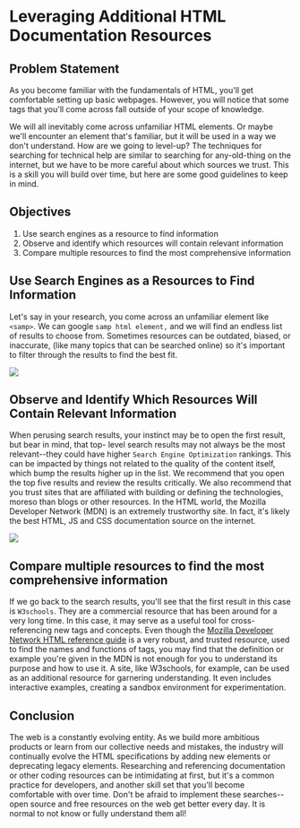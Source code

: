 # Leveraging Additional HTML Documentation Resources 

## Problem Statement

As you become familiar with the fundamentals of HTML, you'll get comfortable setting up basic 
webpages. However, you will notice that some tags that you'll come across fall outside of 
your scope of knowledge. 

We will all inevitably come across unfamiliar HTML elements. Or maybe we'll encounter an element 
that's familiar, but it will be used in a way we don't understand. How are we going to level-up? 
The techniques for searching for technical help are similar to searching for any-old-thing on the 
internet, but we have to be more careful about which sources we trust. This is a skill you will 
build over time, but here are some good guidelines to keep in mind.

## Objectives

1. Use search engines as a resource to find information
2. Observe and identify which resources will contain relevant information
3. Compare multiple resources to find the most comprehensive information


## Use Search Engines as a Resources to Find Information

Let's say in your research, you come across an unfamiliar element like `<samp>`. We can google 
`samp html element,` and we will find an endless list of results to choose from. Sometimes 
resources can be outdated, biased, or inaccurate, (like many topics that can be searched 
online) so it's important to filter through the results to find the best fit. 

![](https://curriculum-content.s3.amazonaws.com/web-development/html-element-search.png) 

## Observe and Identify Which Resources Will Contain Relevant Information

When perusing search results, your instinct may be to open the first result, but bear in mind, that top-
level search results may not always be the most relevant--they could have higher 
`Search Engine Optimization` rankings. This can be impacted by things not related to 
the quality of the content itself, which bump the results higher up in the list. We recommend 
that you open the top five results and review the results critically. We also recommend that you 
trust sites that are affiliated with building or defining the technologies, moreso than blogs or other
resources. In the HTML world, the Mozilla Developer Network (MDN) is an extremely trustworthy site. 
In fact, it's likely the best HTML, JS and CSS documentation source on the internet.

![](https://curriculum-content.s3.amazonaws.com/web-development/samp-mdn-page.png)

## Compare multiple resources to find the most comprehensive information


If we go back to the search results, you'll see that the first result in this case 
is `W3schools`. They are a commercial resource that has been around for a very long time. 
In this case, it may serve as a useful tool for cross-referencing new tags and concepts. 
Even though the [Mozilla Developer Network HTML reference guide](https://developer.mozilla.org/en-US/docs/Web/HTML/Element) 
is a very robust, and trusted resource, used to find the names and functions of tags, you
may find that the definition or example you're given in the MDN is not enough for you to 
understand its purpose and how to use it. A site, like W3schools, for example, can be used 
as an additional resource for garnering understanding. It even includes interactive examples, 
creating a sandbox environment for experimentation.

## Conclusion

The web is a constantly evolving entity. As we build more ambitious products or learn from 
our collective needs and mistakes, the industry will continually evolve the HTML specifications 
by adding new elements or deprecating legacy elements. Researching and referencing documentation 
or other coding resources can be intimidating at first, but it's a common practice for developers, 
and another skill set that you'll become comfortable with over time. Don't be afraid to implement 
these searches--open source and free resources on the web get better every day. It is normal to 
not know or fully understand them all! 
